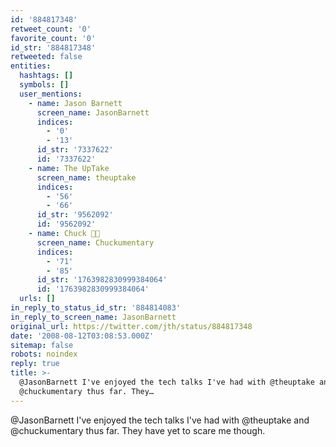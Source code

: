 ```yaml
---
id: '884817348'
retweet_count: '0'
favorite_count: '0'
id_str: '884817348'
retweeted: false
entities:
  hashtags: []
  symbols: []
  user_mentions:
    - name: Jason Barnett
      screen_name: JasonBarnett
      indices:
        - '0'
        - '13'
      id_str: '7337622'
      id: '7337622'
    - name: The UpTake
      screen_name: theuptake
      indices:
        - '56'
        - '66'
      id_str: '9562092'
      id: '9562092'
    - name: Chuck 🌲🌊
      screen_name: Chuckumentary
      indices:
        - '71'
        - '85'
      id_str: '1763982830999384064'
      id: '1763982830999384064'
  urls: []
in_reply_to_status_id_str: '884814083'
in_reply_to_screen_name: JasonBarnett
original_url: https://twitter.com/jth/status/884817348
date: '2008-08-12T03:08:53.000Z'
sitemap: false
robots: noindex
reply: true
title: >-
  @JasonBarnett I've enjoyed the tech talks I've had with @theuptake and
  @chuckumentary thus far. They…
---
```


@JasonBarnett I've enjoyed the tech talks I've had with @theuptake and @chuckumentary thus far. They have yet to scare me though.